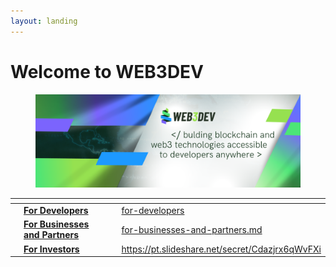 ```yaml
---
layout: landing
---
```


# Welcome to WEB3DEV

<figure><img src=".gitbook/assets/Linkedin Cover.png" alt=""><figcaption></figcaption></figure>

<table data-view="cards"><thead><tr><th></th><th></th><th></th><th data-hidden data-card-cover data-type="files"></th><th data-hidden data-card-target data-type="content-ref"></th></tr></thead><tbody><tr><td></td><td><a href="for-developers/"><strong>For Developers</strong></a></td><td></td><td></td><td><a href="for-developers/">for-developers</a></td></tr><tr><td></td><td><a href="for-businesses-and-partners.md"><strong>For Businesses and Partners</strong></a></td><td></td><td></td><td><a href="for-businesses-and-partners.md">for-businesses-and-partners.md</a></td></tr><tr><td></td><td><a href="https://pt.slideshare.net/secret/GCMLUKPWoQkwhe"><strong>For Investors</strong></a></td><td></td><td></td><td><a href="https://pt.slideshare.net/secret/Cdazjrx6qWvFXi">https://pt.slideshare.net/secret/Cdazjrx6qWvFXi</a></td></tr></tbody></table>
